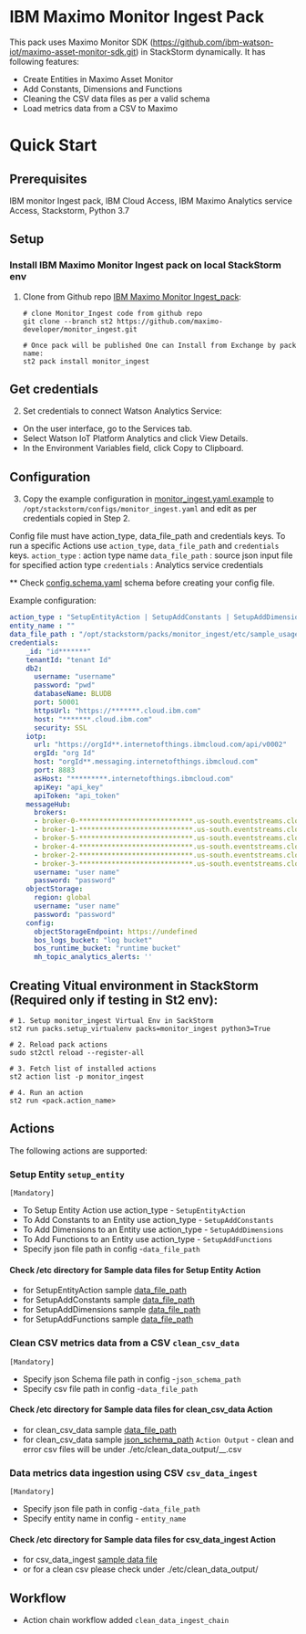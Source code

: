 # IBM Maximo Monitor Ingest Pack

This pack uses Maximo Monitor SDK (https://github.com/ibm-watson-iot/maximo-asset-monitor-sdk.git) in StackStorm dynamically. It has following features:

- Create Entities in Maximo Asset Monitor
- Add Constants, Dimensions and Functions
- Cleaning the CSV data files as per a valid schema
- Load metrics data from a CSV to Maximo

# <a name="QuickStart"></a> Quick Start
## Prerequisites

IBM monitor Ingest pack,
IBM Cloud Access,
IBM Maximo Analytics service Access, Stackstorm,
Python 3.7

## Setup

### Install IBM Maximo Monitor Ingest pack on local StackStorm env
1. Clone from Github repo [IBM Maximo Monitor Ingest_pack](https://github.com/maximo-developer/monitor_ingest):

    ```
    # clone Monitor_Ingest code from github repo
    git clone --branch st2 https://github.com/maximo-developer/monitor_ingest.git
   
    # Once pack will be published One can Install from Exchange by pack name:
    st2 pack install monitor_ingest
    ```
## Get credentials
2. Set credentials to connect Watson Analytics Service:
- On the user interface, go to the Services tab.
- Select Watson IoT Platform Analytics and click View Details.
- In the Environment Variables field, click Copy to Clipboard.

## Configuration

3. Copy the example configuration in [monitor_ingest.yaml.example](./monitor_ingest.yaml.example)
to `/opt/stackstorm/configs/monitor_ingest.yaml` and edit as per credentials copied in Step 2.

Config file must have action_type, data_file_path and credentials keys.
To run a specific Actions use `action_type`, `data_file_path` and `credentials` keys.
`action_type` : action type name
`data_file_path` : source json input file for specified action type
`credentials` : Analytics service credentials
 
** Check [config.schema.yaml](./config.schema.yaml) schema before creating your config file.

Example configuration:

```yaml
action_type : "SetupEntityAction | SetupAddConstants | SetupAddDimensions | SetupAddFunctions "
entity_name : ""
data_file_path : "/opt/stackstorm/packs/monitor_ingest/etc/sample_usage_data.json"
credentials:
    _id: "id*******"
    tenantId: "tenant Id"
    db2:
      username: "username"
      password: "pwd"
      databaseName: BLUDB
      port: 50001
      httpsUrl: "https://*******.cloud.ibm.com"
      host: "*******.cloud.ibm.com"
      security: SSL
    iotp:
      url: "https://orgId**.internetofthings.ibmcloud.com/api/v0002"
      orgId: "org Id"
      host: "orgId**.messaging.internetofthings.ibmcloud.com"
      port: 8883
      asHost: "*********.internetofthings.ibmcloud.com"
      apiKey: "api_key"
      apiToken: "api_token"
    messageHub:
      brokers:
      - broker-0-****************************.us-south.eventstreams.cloud.ibm.com:9093
      - broker-1-****************************.us-south.eventstreams.cloud.ibm.com:9093
      - broker-5-****************************.us-south.eventstreams.cloud.ibm.com:9093
      - broker-4-****************************.us-south.eventstreams.cloud.ibm.com:9093
      - broker-2-****************************.us-south.eventstreams.cloud.ibm.com:9093
      - broker-3-****************************.us-south.eventstreams.cloud.ibm.com:9093
      username: "user name"
      password: "password"
    objectStorage:
      region: global
      username: "user name"
      password: "password"
    config:
      objectStorageEndpoint: https://undefined
      bos_logs_bucket: "log bucket"
      bos_runtime_bucket: "runtime bucket"
      mh_topic_analytics_alerts: ''
```

## Creating Vitual environment in StackStorm (Required only if testing in St2 env):

    # 1. Setup monitor_ingest Virtual Env in SackStorm 
    st2 run packs.setup_virtualenv packs=monitor_ingest python3=True
    
    # 2. Reload pack actions 
    sudo st2ctl reload --register-all
    
    # 3. Fetch list of installed actions 
    st2 action list -p monitor_ingest
    
    # 4. Run an action
    st2 run <pack.action_name>

## Actions

The following actions are supported:

### Setup Entity ``setup_entity``
`[Mandatory]`
* To Setup Entity Action use action_type - ``SetupEntityAction``
* To Add Constants to an Entity use action_type - ``SetupAddConstants``
* To Add Dimensions to an Entity use action_type - ``SetupAddDimensions``
* To Add Functions to an Entity use action_type - ``SetupAddFunctions``
* Specify json file path in config -``data_file_path`` 
#### Check /etc directory for Sample data files for Setup Entity Action
* for SetupEntityAction sample [data_file_path](./etc/sample_usage_data.json)
* for SetupAddConstants sample [data_file_path](./etc/sample_constant_data.json)
* for SetupAddDimensions sample [data_file_path](./etc/sample_dimension_data.json)
* for SetupAddFunctions sample [data_file_path](./etc/sample_function_data.json)

### Clean CSV metrics data from a CSV ``clean_csv_data``
`[Mandatory]`
* Specify json Schema file path in config -``json_schema_path``
* Specify csv file path in config -``data_file_path``
#### Check /etc directory for Sample data files for clean_csv_data Action
* for clean_csv_data sample [data_file_path](./etc/sample_csv_data.csv)
* for clean_csv_data sample [json_schema_path](./etc/csvSchema.json)
``Action Output`` - clean and error csv files will be under ./etc/clean_data_output/__.csv

### Data metrics data ingestion using CSV ``csv_data_ingest``
`[Mandatory]`
* Specify json file path in config -``data_file_path``
* Specify entity name in config - ``entity_name``
#### Check /etc directory for Sample data files for csv_data_ingest Action
* for csv_data_ingest [sample data file](./etc/sample_csv_data.csv)
* or for a clean csv please check under ./etc/clean_data_output/


## Workflow 
* Action chain workflow added ``clean_data_ingest_chain``



